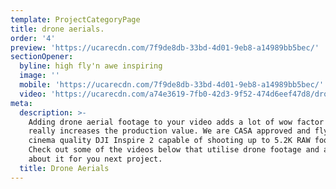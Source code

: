 ```yaml
---
template: ProjectCategoryPage
title: drone aerials.
order: '4'
preview: 'https://ucarecdn.com/7f9de8db-33bd-4d01-9eb8-a14989bb5bec/'
sectionOpener:
  byline: high fly'n awe inspiring
  image: ''
  mobile: 'https://ucarecdn.com/7f9de8db-33bd-4d01-9eb8-a14989bb5bec/'
  video: 'https://ucarecdn.com/a74e3619-7fb0-42d3-9f52-474d6eef47d8/drone_video.mp4'
meta:
  description: >-
    Adding drone aerial footage to your video adds a lot of wow factor and
    really increases the production value. We are CASA approved and fly with a
    cinema quality DJI Inspire 2 capable of shooting up to 5.2K RAW footage!
    Check out some of the videos below that utilise drone footage and ask us
    about it for you next project.
  title: Drone Aerials
---
```

